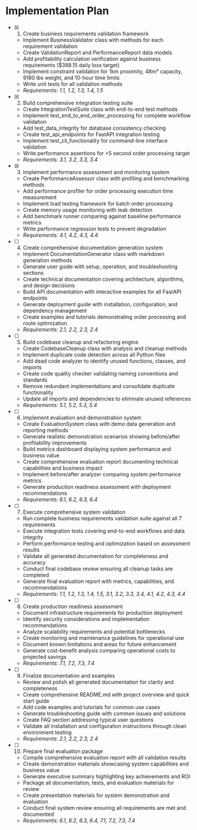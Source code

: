 # Implementation Plan

- [x] 1. Create business requirements validation framework
  - Implement BusinessValidator class with methods for each requirement validation
  - Create ValidationReport and PerformanceReport data models
  - Add profitability calculation verification against business requirements ($388.15 daily loss target)
  - Implement constraint validation for 1km proximity, 48m³ capacity, 9180 lbs weight, and 10-hour time limits
  - Write unit tests for all validation methods
  - _Requirements: 1.1, 1.2, 1.3, 1.4, 1.5_

- [x] 2. Build comprehensive integration testing suite
  - Create IntegrationTestSuite class with end-to-end test methods
  - Implement test_end_to_end_order_processing for complete workflow validation
  - Add test_data_integrity for database consistency checking
  - Create test_api_endpoints for FastAPI integration testing
  - Implement test_cli_functionality for command-line interface validation
  - Write performance assertions for <5 second order processing target
  - _Requirements: 3.1, 3.2, 3.3, 3.4_

- [x] 3. Implement performance assessment and monitoring system
  - Create PerformanceAssessor class with profiling and benchmarking methods
  - Add performance profiler for order processing execution time measurement
  - Implement load testing framework for batch order processing
  - Create memory usage monitoring with leak detection
  - Add benchmark runner comparing against baseline performance metrics
  - Write performance regression tests to prevent degradation
  - _Requirements: 4.1, 4.2, 4.3, 4.4_

- [ ] 4. Create comprehensive documentation generation system
  - Implement DocumentationGenerator class with markdown generation methods
  - Generate user guide with setup, operation, and troubleshooting sections
  - Create technical documentation covering architecture, algorithms, and design decisions
  - Build API documentation with interactive examples for all FastAPI endpoints
  - Generate deployment guide with installation, configuration, and dependency management
  - Create examples and tutorials demonstrating order processing and route optimization
  - _Requirements: 2.1, 2.2, 2.3, 2.4_

- [ ] 5. Build codebase cleanup and refactoring engine
  - Create CodebaseCleanup class with analysis and cleanup methods
  - Implement duplicate code detection across all Python files
  - Add dead code analyzer to identify unused functions, classes, and imports
  - Create code quality checker validating naming conventions and standards
  - Remove redundant implementations and consolidate duplicate functionality
  - Update all imports and dependencies to eliminate unused references
  - _Requirements: 5.1, 5.2, 5.3, 5.4_

- [ ] 6. Implement evaluation and demonstration system
  - Create EvaluationSystem class with demo data generation and reporting methods
  - Generate realistic demonstration scenarios showing before/after profitability improvements
  - Build metrics dashboard displaying system performance and business value
  - Create comprehensive evaluation report documenting technical capabilities and business impact
  - Implement before/after analyzer comparing system performance metrics
  - Generate production readiness assessment with deployment recommendations
  - _Requirements: 6.1, 6.2, 6.3, 6.4_

- [ ] 7. Execute comprehensive system validation
  - Run complete business requirements validation suite against all 7 requirements
  - Execute integration tests covering end-to-end workflows and data integrity
  - Perform performance testing and optimization based on assessment results
  - Validate all generated documentation for completeness and accuracy
  - Conduct final codebase review ensuring all cleanup tasks are completed
  - Generate final evaluation report with metrics, capabilities, and recommendations
  - _Requirements: 1.1, 1.2, 1.3, 1.4, 1.5, 3.1, 3.2, 3.3, 3.4, 4.1, 4.2, 4.3, 4.4_

- [ ] 8. Create production readiness assessment
  - Document infrastructure requirements for production deployment
  - Identify security considerations and implementation recommendations
  - Analyze scalability requirements and potential bottlenecks
  - Create monitoring and maintenance guidelines for operational use
  - Document known limitations and areas for future enhancement
  - Generate cost-benefit analysis comparing operational costs to projected savings
  - _Requirements: 7.1, 7.2, 7.3, 7.4_

- [ ] 9. Finalize documentation and examples
  - Review and polish all generated documentation for clarity and completeness
  - Create comprehensive README.md with project overview and quick start guide
  - Add code examples and tutorials for common use cases
  - Generate troubleshooting guide with common issues and solutions
  - Create FAQ section addressing typical user questions
  - Validate all installation and configuration instructions through clean environment testing
  - _Requirements: 2.1, 2.2, 2.3, 2.4_

- [ ] 10. Prepare final evaluation package
  - Compile comprehensive evaluation report with all validation results
  - Create demonstration materials showcasing system capabilities and business value
  - Generate executive summary highlighting key achievements and ROI
  - Package all documentation, tests, and evaluation materials for review
  - Create presentation materials for system demonstration and evaluation
  - Conduct final system review ensuring all requirements are met and documented
  - _Requirements: 6.1, 6.2, 6.3, 6.4, 7.1, 7.2, 7.3, 7.4_